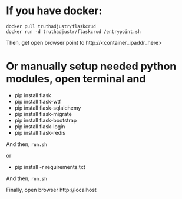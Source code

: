 # If you have docker:
```
docker pull truthadjustr/flaskcrud 
docker run -d truthadjustr/flaskcrud /entrypoint.sh
```
Then, get open browser point to http://<container_ipaddr_here>

# Or manually setup needed python modules, open terminal and
 - pip install flask
 - pip install flask-wtf
 - pip install flask-sqlalchemy
 - pip install flask-migrate
 - pip install flask-bootstrap
 - pip install flask-login
 - pip install flask-redis

And then, `run.sh`

or 

 - pip install -r requirements.txt

And then, `run.sh`

Finally, open browser http://localhost
